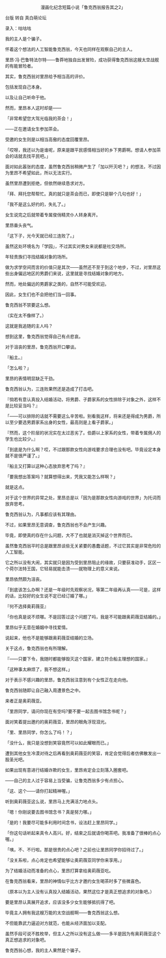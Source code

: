 <p align="center">漫画化纪念短篇小说「鲁克西翁报告其之2」</p>

台版 转自 真白萌论坛

录入：咕咕咕

我的主人是个骗子。

怀着这个想法的人工智能鲁克西翁，今天也同样在观察自己的主人。

里昂·冯·巴鲁特法尔特——鲁莽地独自出发冒险，成功获得鲁克西翁这艘太空战舰的有能冒险者。

其实，鲁克西翁对里昂给予相当高的评价。

包括发现自己本身。

以及让自己听命于他。

然而，里昂本人这时却是——

「非常希望您大驾光临我的茶会！」

——正在邀请女生参加茶会。

受邀的女生则是以相当高傲的态度回覆里昂。

「哎呀，我还以为是谁呢，原来是跟平民感情相当好的乡下男爵啊。想请人参加茶会的话就去找平民吧。」

面对如此嚣张的态度，虽然鲁克西翁稍微产生了「加以歼灭吧？」的想法，不过因为里昂不希望如此，所以无法实行。

虽然里昂遭到拒绝，但依然继续恳求对方。

「拜、拜托您帮帮忙。真的就只是茶会而已，即使只是聊个几句也好！」

「我不是这么好约的，失礼了。」

女生说完之后就带着专属俊俏精灵仆人转身离开。

里昂垂头丧气。

「这下子，光今天就已经三连败了。」

虽然这处环境名为「学园」，不过其实对男女来说都是社交场所。

年轻贵族们寻找结婚对象的场所。

做为求学空间而言的价值只是其次——虽然还不至于到这个地步，不过，对里昂这些出身偏远地区的男爵们来说，这里就是寻找结婚对象的地方。

然而，地处偏远的男爵家之类的，自然不可能受欢迎。

因此，女生们也不会把他们当一回事。

鲁克西翁不禁要这么想。

（实在太不像样了。）

这就是我追随的主人吗？

想到这里，鲁克西翁觉得自己有点悲哀。

对于沮丧的里昂，鲁克西翁开口攀谈。

『船主。』

「怎么啦？」

里昂的表情明显缺乏干劲。

鲁克西翁认为，三连败果然还是造成了打击吧。

『倘若有意认真投入结婚活动，将男爵、子爵家系的女性排除于对象之外，这样不是比较妥当吗？』

「——可以排除的话就不需要这么辛苦啦。别看我这样，将来还是得成为男爵，所以至少要选男爵家系出身的女性，最高则是上看子爵家。」

『然而，这个阶层的状况实在太过恶劣了。伯爵以上家系的女性，带着专属佣人的学生也比较少。』

「到底是为什么啊？哎，不过跟那款女性向游戏要求合理也没有吧。毕竟设定本身就不是很严谨了。」

『船主又打算以这种心态放弃思考了吗？』

「要我想出答案吗？就算想得出来，凭我又能怎么样啊？」

就是这点。

对于这个世界的异常之处，里昂总是以「因为是那款女性向游戏的世界」为托词而放弃思考。

鲁克西翁认为，凡事都应该有其理由。

不过，如果里昂无意调查，鲁克西翁也不会产生兴趣。

毕竟，即使真的存在什么问题，大不了也就是消灭掉这个世界而已。

虽然鲁克西翁平时总是跟里昂谈些无关紧要的愚蠢话题，不过它其实是非常危险的人工智能。

它之所以没有大闹，其实就只是因为受到里昂阻止的缘故，只要获准动手，区区一个荷尔法特王国，它轻易就能击溃——就物理上的意义来说。

里昂依然颇为沮丧。

「到底该怎么办啊？还是一年级时先观察状况，等第二年级再认真——可是，这样的话，比较好的女生说不定已经订婚了哪。」

『何不选择奥莉薇亚』

「你也真是说不烦哪。不是回答过这个问题了吗，我是不可能跟奥莉薇亚结婚的。」

里昂似乎无意在婚姻中寻找爱情。

说起来，他也不是能够跟奥莉薇亚结婚的立场。

关于这点，鲁克西翁也有所理解。

『——只要下令，我随时都能够毁灭这个国家，建立符合船主理想的国家。』

「这种事太麻烦了，我不想这样。」

对于表示不感兴趣的里昂，鲁克西翁注意到有个女性正在走向他。

鲁克西翁随即让自己融入周遭景色之中。

来者正是奥莉薇亚。

「里昂同学，请问你现在有空吗?要不要一起去图书馆念书呢？」

面对笑着提出邀约的奥莉薇亚，里昂的眼角浮现泪光。

「里、里昂同学，你怎么了吗！？」

「没什么，我只是没想到笑容竟然可以如此耀眼而已。」

遭到其他女生冷漠对待之后再看到奥莉薇亚的笑容，肯定会觉得后者仿佛散发出一股圣光吧。

如果出现有意进行结婚诈欺的女生，里昂肯定会立刻落入圈套吧。

——自己的主人过于容易上当受骗，让鲁克西翁多少有点担心。

「这、这个——请你打起精神喔。」

听到奥莉薇亚这么说，里昂马上充满活力地点头。

「嗯！你刚说要去图书馆念书？真是努力哪。」

「是的！我要尽可能多利用时间念书，设法赶上里昂同学。」

「你这句话听起来真令人高兴。好，结束之后就请你喝茶吧。我准备了很棒的点心喔。」

「咦，不、不行啦。那是很贵的点心吧？之前也让里昂同学你招待过了。」

「没关系啦，点心肯定也希望能够让奥莉薇亚同学你来享用。」

为了结婚活动而准备的点心，里昂打算拿给奥莉薇亚吃。

在鲁克西翁看来，里昂的神情似乎比方才邀约女生喝茶时多了些微喜色。

（原本以为主人没有认真投入结婚活动，果然这位才是真正想追求的对象吧。）

要是里昂认真展开追求，应该没多少女生能够抵抗得了吧。

毕竟主人拥有我这艘万能的太空战舰啊——鲁克西翁这么想。

不但能靠武力逼迫对方就范，也能从经济面加以支配。

虽然手段可说不胜枚举，但主人之所以没有这么做——多半是因为有奥莉薇亚这个真正想追求的对象吧。

鲁克西翁心想，我的主人果然是个骗子。

